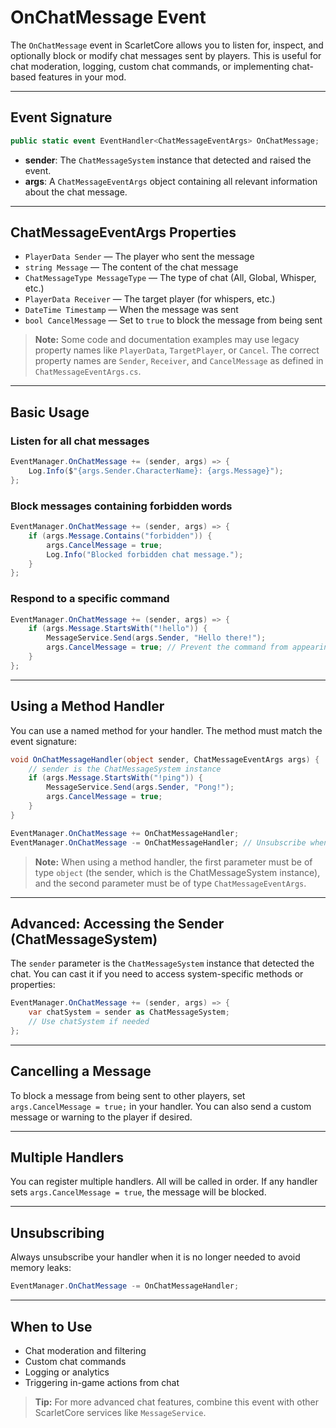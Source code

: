 # OnChatMessage Event

The `OnChatMessage` event in ScarletCore allows you to listen for, inspect, and optionally block or modify chat messages sent by players. This is useful for chat moderation, logging, custom chat commands, or implementing chat-based features in your mod.

---

## Event Signature

```csharp
public static event EventHandler<ChatMessageEventArgs> OnChatMessage;
```

- **sender**: The `ChatMessageSystem` instance that detected and raised the event.
- **args**: A `ChatMessageEventArgs` object containing all relevant information about the chat message.

---

## ChatMessageEventArgs Properties

- `PlayerData Sender` — The player who sent the message
- `string Message` — The content of the chat message
- `ChatMessageType MessageType` — The type of chat (All, Global, Whisper, etc.)
- `PlayerData Receiver` — The target player (for whispers, etc.)
- `DateTime Timestamp` — When the message was sent
- `bool CancelMessage` — Set to `true` to block the message from being sent

> **Note:** Some code and documentation examples may use legacy property names like `PlayerData`, `TargetPlayer`, or `Cancel`. The correct property names are `Sender`, `Receiver`, and `CancelMessage` as defined in `ChatMessageEventArgs.cs`.

---

## Basic Usage

### Listen for all chat messages
```csharp
EventManager.OnChatMessage += (sender, args) => {
    Log.Info($"{args.Sender.CharacterName}: {args.Message}");
};
```

### Block messages containing forbidden words
```csharp
EventManager.OnChatMessage += (sender, args) => {
    if (args.Message.Contains("forbidden")) {
        args.CancelMessage = true;
        Log.Info("Blocked forbidden chat message.");
    }
};
```

### Respond to a specific command
```csharp
EventManager.OnChatMessage += (sender, args) => {
    if (args.Message.StartsWith("!hello")) {
        MessageService.Send(args.Sender, "Hello there!");
        args.CancelMessage = true; // Prevent the command from appearing in chat
    }
};
```

---

## Using a Method Handler

You can use a named method for your handler. The method must match the event signature:

```csharp
void OnChatMessageHandler(object sender, ChatMessageEventArgs args) {
    // sender is the ChatMessageSystem instance
    if (args.Message.StartsWith("!ping")) {
        MessageService.Send(args.Sender, "Pong!");
        args.CancelMessage = true;
    }
}

EventManager.OnChatMessage += OnChatMessageHandler;
EventManager.OnChatMessage -= OnChatMessageHandler; // Unsubscribe when done
```

> **Note:** When using a method handler, the first parameter must be of type `object` (the sender, which is the ChatMessageSystem instance), and the second parameter must be of type `ChatMessageEventArgs`.

---

## Advanced: Accessing the Sender (ChatMessageSystem)

The `sender` parameter is the `ChatMessageSystem` instance that detected the chat. You can cast it if you need to access system-specific methods or properties:

```csharp
EventManager.OnChatMessage += (sender, args) => {
    var chatSystem = sender as ChatMessageSystem;
    // Use chatSystem if needed
};
```

---

## Cancelling a Message

To block a message from being sent to other players, set `args.CancelMessage = true;` in your handler. You can also send a custom message or warning to the player if desired.

---

## Multiple Handlers

You can register multiple handlers. All will be called in order. If any handler sets `args.CancelMessage = true`, the message will be blocked.

---

## Unsubscribing

Always unsubscribe your handler when it is no longer needed to avoid memory leaks:

```csharp
EventManager.OnChatMessage -= OnChatMessageHandler;
```

---

## When to Use

- Chat moderation and filtering
- Custom chat commands
- Logging or analytics
- Triggering in-game actions from chat

> **Tip:** For more advanced chat features, combine this event with other ScarletCore services like `MessageService`.
